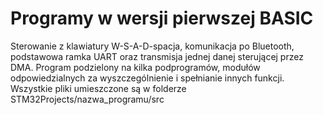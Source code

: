 # Programy w wersji pierwszej BASIC
Sterowanie z klawiatury W-S-A-D-spacja, komunikacja po Bluetooth, podstawowa ramka UART oraz transmisja jednej danej sterującej przez DMA. Program podzielony na kilka podprogramów, modułów odpowiedzialnych za wyszczególnienie i spełnianie innych funkcji. Wszystkie pliki umieszczone są w folderze STM32Projects/nazwa_programu/src
